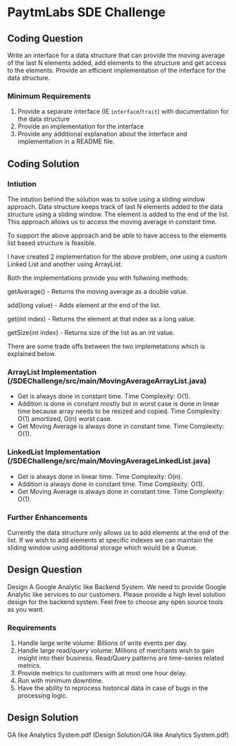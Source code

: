# PaytmLabs SDE Challenge

## Coding Question

Write an interface for a data structure that can provide the moving average of the last N elements added, add elements to the structure and get access to the elements. Provide an efficient implementation of the interface for the data structure.

### Minimum Requirements

1. Provide a separate interface (IE `interface`/`trait`) with documentation for the data structure
2. Provide an implementation for the interface
3. Provide any additional explanation about the interface and implementation in a README file.

## Coding Solution

### Intiution

The intution behind the solution was to solve using a sliding window approach. Data structure keeps track of last N elements added to the data structure using a sliding window. The element is added to the end of the list. This approach allows us to access the moving average in constant time.

To support the above approach and be able to have access to the elements list based structure is feasible.

I have created 2 implementation for the above problem, one using a custom Linked List and another using ArrayList.

Both the implementations provide you with follwoing methods:

getAverage() - Returns the moving average as a double value.

add(long value) - Adds element at the end of the list.

get(int index) - Returns the element at that index as a long value.

getSize(int index) - Returns size of the list as an int value.

There are some trade offs between the two implemetations which is explained below.

### ArrayList Implementation (/SDEChallenge/src/main/MovingAverageArrayList.java)

- Get is always done in constant time.
  Time Complexity: O(1).
- Addition is done in constant mostly but in worst case is done in linear time because array needs to be resized and copied.
  Time Complexity: O(1) amortized, O(n) worst case.
- Get Moving Average  is always done in constant time.
  Time Complexity: O(1).

### LinkedList Implementation (/SDEChallenge/src/main/MovingAverageLinkedList.java)

- Get is always done in linear time.
  Time Complexity: O(n).
- Addition is always done in constant time.
  Time Complexity: O(1).
- Get Moving Average  is always done in constant time.
  Time Complexity: O(1).

### Further Enhancements

Currently the data structure only allows us to add elements at the end of the list. If we wish to add elements at specific indexes we can maintain the sliding window using additional storage which would be a Queue.

## Design Question

Design A Google Analytic like Backend System.
We need to provide Google Analytic like services to our customers. Please provide a high level solution design for the backend system. Feel free to choose any open source tools as you want.

### Requirements

1. Handle large write volume: Billions of write events per day.
2. Handle large read/query volume: Millions of merchants wish to gain insight into their business. Read/Query patterns are time-series related metrics.
3. Provide metrics to customers with at most one hour delay.
4. Run with minimum downtime.
5. Have the ability to reprocess historical data in case of bugs in the processing logic.

## Design Solution
GA like Analytics System.pdf (Design Solution/GA like Analytics System.pdf)
